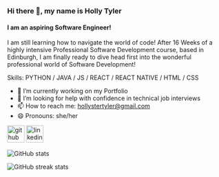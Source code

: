 ### Hi there 👋, my name is Holly Tyler
#### I am an aspiring Software Engineer!
I am still learning how to navigate the world of code! After 16 Weeks of a highly intensive Professional Software Development course, based in Edinburgh, I am finally ready to dive head first into the wonderful professional world of Software Development!

Skills: PYTHON / JAVA / JS / REACT / REACT NATIVE / HTML / CSS 

- 🔭 I’m currently working on my Portfolio 
- 🤔 I’m looking for help with confidence in technical job interviews 
- 📫 How to reach me: hollystertyler@gmail.com 
- 😄 Pronouns: she/her 


[<img src='https://cdn.jsdelivr.net/npm/simple-icons@3.0.1/icons/github.svg' alt='github' height='40'>](https://github.com/hollytyler)  [<img src='https://cdn.jsdelivr.net/npm/simple-icons@3.0.1/icons/linkedin.svg' alt='linkedin' height='40'>](https://www.linkedin.com/in/https://www.linkedin.com/in/holly-tyler-20489522b//)  

![GitHub stats](https://github-readme-stats.vercel.app/api?username=hollytyler&show_icons=true)  

![GitHub streak stats](https://streak-stats.demolab.com/?user=hollytyler)  


